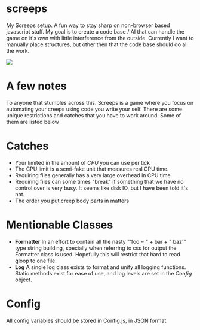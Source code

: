# screeps
My Screeps setup. A fun way to stay sharp on non-browser based javascript stuff. My goal is to create a code base / AI that can handle the game on it's own with little interference from the outside. Currently I want to manually place structures, but other then that the code base should do all the work.


<a href="https://codeclimate.com/github/coteyr/screeps"><img src="https://codeclimate.com/github/coteyr/screeps/badges/gpa.svg" /></a>

# A few notes
To anyone that stumbles across this. Screeps is a game where you focus on automating your creeps using code you write your self. There are some unique restrictions and catches that you have to work around. Some of them are listed below

# Catches

  - Your limited in the amount of *CPU* you can use per tick
  - The CPU limit is a semi-fake unit that measures real CPU time.
  - Requiring files generally has a very large overhead in CPU time.
  - Requiring files can some times "break" if something that we have no control over is very busy. It seems like disk IO, but I have been told it's not.
  - The order you put creep body parts in matters

# Mentionable Classes

  - **Formatter** In an effort to contain all the nasty "'foo = " + bar + " baz'" type string building, specially when referring to css for output the Formatter class is used. Hopefully this will restrict that hard to read gloop to one file.
  - **Log** A single log class exists to format and unify all logging functions. Static methods exist for ease of use, and log levels are set in the *Config* object.

# Config
All config variables should be stored in Config.js, in JSON format.
